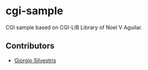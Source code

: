 # cgi-sample

CGI sample based on CGI-LIB Library of Noel V Aguilar.

## Contributors

* [Giorgio Silvestris](https://github.com/giosil)
